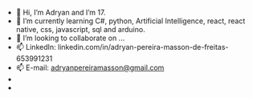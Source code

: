 - 👋 Hi, I’m Adryan and I’m 17.
- 🌱 I’m currently learning C#, python, Artificial Intelligence, react, react native, css, javascript, sql and arduino.
- 💞️ I’m looking to collaborate on ...
- 📫 LinkedIn: linkedin.com/in/adryan-pereira-masson-de-freitas-653991231
- 📫 E-mail: adryanpereiramasson@gmail.com
- 
- 
